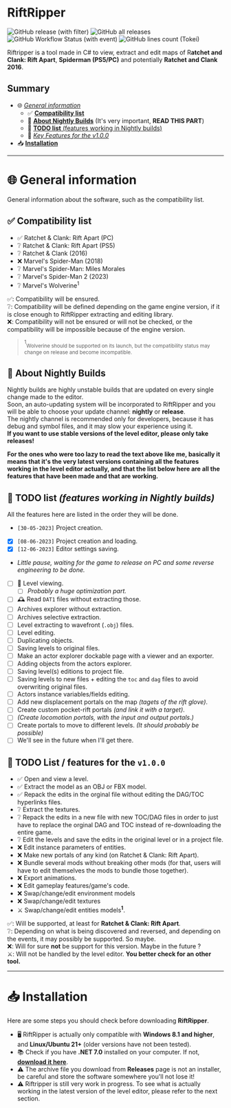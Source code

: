# RiftRipper
![GitHub release (with filter)](https://img.shields.io/github/v/release/VELD-Dev/riftripper?label=stable)
![GitHub all releases](https://img.shields.io/github/downloads/VELD-Dev/riftripper/total)
![GitHub Workflow Status (with event)](https://img.shields.io/github/actions/workflow/status/VELD-Dev/riftripper/dotnet.yml?label=nightly-builds)
![GitHub lines count (Tokei)](https://tokei.rs/b1/github/VELD-Dev/riftripper?category=lines&type=CSharp)

Riftripper is a tool made in C# to view, extract and edit maps of R**atchet and Clank: Rift Apart**, **Spiderman (PS5/PC)** and potentially **Ratchet and Clank 2016**.  

## Summary
* 🌐 [*General information*](#-general-information)
  * ✅ [**Compatibility list**](#-compatibility-list)
  * 🌃 [**About Nightly Builds**](#-about-nightly-builds) (It's very important, **READ THIS PART**)
  * 🚧 [**TODO list** (features working in Nightly builds)](#-todo-list-features-working-in-nightly-builds)
  * 🔑 [*Key Features for the v1.0.0*](#-todo-list--features-for-the-v100)
* 📥 [**Installation**](#-installation)

---

# 🌐 General information
General information about the software, such as the compatibility list.

## ✅ Compatibility list
- ✅ Ratchet & Clank: Rift Apart (PC)
- ❔ Ratchet & Clank: Rift Apart (PS5)
- ❔ Ratchet & Clank (2016)
- ❌ Marvel's Spider-Man (2018)
- ❔ Marvel's Spider-Man: Miles Morales
- ❔ Marvel's Spider-Man 2 (2023)
- ❔ Marvel's Wolverine<sup>1</sup>  
  
✅: Compatibility will be ensured.  
❔: Compatibility will be defined depending on the game engine version, if it is close enough to RiftRipper extracting and editing library.  
❌: Compatibility will not be ensured or will not be checked, or the compatibility will be impossible because of the engine version.  
> <sup>1</sup><sub>Wolverine should be supported on its launch, but the compatibility status may change on release and become incompatible.</sub>

## 🌃 About Nightly Builds
Nightly builds are highly unstable builds that are updated on every single change made to the editor.  
Soon, an auto-updating system will be incorporated to RiftRipper and you will be able to choose your update channel: **nightly** or **release**.  
The nightly channel is recommended only for developers, because it has debug and symbol files, and it may slow your experience using it.  
**If you want to use stable versions of the level editor, please only take releases!**  

**For the ones who were too lazy to read the text above like me, basically it means that it's the very latest versions containing all the features working in the level editor actually, and that the list below here are all the features that have been made and that are working.**

## 🚧 TODO list *(features working in Nightly builds)*
All the features here are listed in the order they will be done.
- `[30-05-2023]` Project creation.
- [x] `[08-06-2023]` Project creation and loading.
- [x] `[12-06-2023]` Editor settings saving.
- *Little pause, waiting for the game to release on PC and some reverse engineering to be done.*
- [ ] 🚧 Level viewing.
  - [ ] *Probably a huge optimization part.*
- [ ] 🕰️ Read `DAT1` files without extracting those.
- [ ] Archives explorer without extraction.
- [ ] Archives selective extraction.
- [ ] Level extracting to wavefront (`.obj`) files.
- [ ] Level editing.
- [ ] Duplicating objects.
- [ ] Saving levels to original files.
- [ ] Make an actor explorer dockable page with a viewer and an exporter.
- [ ] Adding objects from the actors explorer.
- [ ] Saving level(s) editions to project file.
- [ ] Saving levels to new files + editing the `toc` and `dag` files to avoid overwriting original files.
- [ ] Actors instance variables/fields editing.
- [ ] Add new displacement portals on the map *(tagets of the rift glove)*.
- [ ] Create custom pocket-rift portals *(and link it with a target)*.
- [ ] *(Create locomotion portals, with the input and output portals.)*
- [ ] Create portals to move to different levels. *(It should probably be possible)*
- [ ] We'll see in the future when I'll get there.

## 🔑 TODO List / features for the `v1.0.0`
- ✅ Open and view a level.
- ✅ Extract the model as an OBJ or FBX model.
- ✅ Repack the edits in the orginal file without editing the DAG/TOC hyperlinks files.
- ❔ Extract the textures.
- ❔ Repack the edits in a new file with new TOC/DAG files in order to just have to replace the orginal DAG and TOC instead of re-downloading the entire game.
- ❔ Edit the levels and save the edits in the original level or in a project file.
- ❌ Edit instance parameters of entities.
- ❌ Make new portals of any kind (on Ratchet & Clank: Rift Apart).
- ❌ Bundle several mods without breaking other mods (for that, users will have to edit themselves the mods to bundle those together).
- ❌ Export animations.
- ❌ Edit gameplay features/game's code.
- ❌ Swap/change/edit environment models
- ❌ Swap/change/edit textures
- ⚔️ Swap/change/edit entities models<sup>**1**</sup>.  
  
✅: Will be supported, at least for **Ratchet & Clank: Rift Apart**.  
❔: Depending on what is being discovered and reversed, and depending on the events, it may possibly be supported. So maybe.  
❌: Will for sure **not** be support for this version. Maybe in the future ?  
⚔️: Will not be handled by the level editor. **You better check for an other tool.**

---

# 📥 Installation
Here are some steps you should check before downloading **RiftRipper**.
- 🖥️ RiftRipper is actually only compatible with **Windows 8.1 and higher**, and **Linux/Ubuntu 21+** (older versions have not been tested).
- 📚 Check if you have **.NET 7.0** installed on your computer. If not, [**download it here**](https://download.visualstudio.microsoft.com/download/pr/4c0aaf08-3fa1-4fa0-8435-73b85eee4b32/e8264b3530b03b74b04ecfcf1666fe93/dotnet-sdk-7.0.306-win-x64.exe "Official link at https://download.visualstudio.microsoft.com/").
- ⚠️ The archive file you download from **Releases** page is not an installer, be careful and store the software somewhere you'll not lose it!
- ⚠️ Riftripper is still very work in progress. To see what is actually working in the latest version of the level editor, please refer to the next section.
